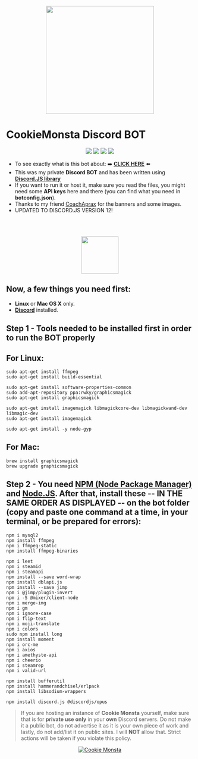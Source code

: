 <p align="center">
  <img src="https://i.imgur.com/5WDYzyG.png" widht="420" height="290"><br/>
</p>

# CookieMonsta Discord BOT
<p align="center">
  <img src="https://discordbots.org/api/widget/status/412067927333011470.svg">
  <img src="https://discordbots.org/api/widget/servers/412067927333011470.svg">
  <img src="https://discordbots.org/api/widget/upvotes/412067927333011470.svg">
  <img src="https://discordbots.org/api/widget/owner/412067927333011470.svg">
</p>

* To see exactly what is this bot about: ➡️ [**CLICK HERE**](https://tutyamxx.github.io/cookie-monsta-website/index.html) ⬅️
* This was my private **Discord BOT** and has been written using [**Discord.JS library**](https://discord.js.org/#/)
* If you want to run it or host it, make sure you read the files, you might need some **API keys** here and there (you can find what you need in **botconfig.json**).
* Thanks to my friend [CoachAprax](https://www.youtube.com/user/freeAEgraphics) for the banners and some images.
* UPDATED TO DISCORD.JS VERSION 12!

<br/><br/>
<p align="center">
  <img src="https://i.imgur.com/u0z3PtR.png" height="100">
</p>

## Now, a few things you need first:

* **Linux** or **Mac OS X** only.
* [**Discord**](https://discordapp.com/) installed.


## Step 1 - Tools needed to be installed first in order to run the BOT properly
## For Linux:

```
sudo apt-get install ffmpeg
sudo apt-get install build-essential

sudo apt-get install software-properties-common
sudo add-apt-repository ppa:rwky/graphicsmagick
sudo apt-get install graphicsmagick

sudo apt-get install imagemagick libmagickcore-dev libmagickwand-dev libmagic-dev
sudo apt-get install imagemagick

sudo apt-get install -y node-gyp
```

## For Mac:
```
brew install graphicsmagick
brew upgrade graphicsmagick
```

## Step 2 - You need [NPM (Node Package Manager)](https://www.npmjs.com/) and [Node.JS](https://nodejs.org/en/). After that, install these -- IN THE SAME ORDER AS DISPLAYED -- on the bot folder (copy and paste one command at a time, in your terminal, or be prepared for errors):

```
npm i mysql2
npm install ffmpeg
npm i ffmpeg-static
npm install ffmpeg-binaries

npm i leet
npm i steamid
npm i steamapi
npm install --save word-wrap
npm install dblapi.js
npm install --save jimp
npm i @jimp/plugin-invert
npm i -S @mixer/client-node
npm i merge-img
npm i gm
npm i ignore-case
npm i flip-text
npm i moji-translate
npm i colors
sudo npm install long
npm install moment
npm i orc-me
npm i axios
npm i amethyste-api
npm i cheerio
npm i steamrep
npm i valid-url

npm install bufferutil
npm install hammerandchisel/erlpack
npm install libsodium-wrappers

npm install discord.js @discordjs/opus
```


> If you are hosting an instance of **Cookie Monsta** yourself, make sure that is for **private use only** in your **own** Discord servers. Do not make it a public bot, do not advertise it as it is your own piece of work and lastly, do not add/list it on public sites.
> I will **NOT** allow that. Strict actions will be taken if you violate this policy.


<p align="center">
  <a href="https://top.gg/bot/412067927333011470" ><img src="https://top.gg/api/widget/412067927333011470.svg" alt="Cookie Monsta" /></a>
</p>
